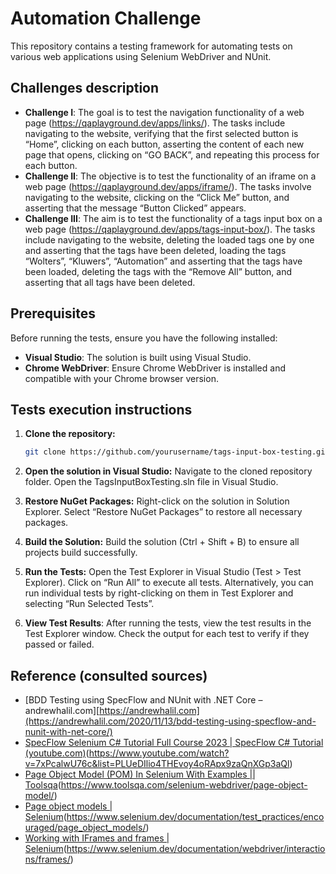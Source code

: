 # Automation Challenge

This repository contains a testing framework for automating tests on various web applications using Selenium WebDriver and NUnit. 

## Challenges description

- **Challenge I**: The goal is to test the navigation functionality of a web page (https://qaplayground.dev/apps/links/). The tasks include navigating to the website, verifying that the first selected button is “Home”, clicking on each button, asserting the content of each new page that opens, clicking on “GO BACK”, and repeating this process for each button.
- **Challenge II**: The objective is to test the functionality of an iframe on a web page (https://qaplayground.dev/apps/iframe/). The tasks involve navigating to the website, clicking on the “Click Me” button, and asserting that the message “Button Clicked” appears.
- **Challenge III**: The aim is to test the functionality of a tags input box on a web page (https://qaplayground.dev/apps/tags-input-box/). The tasks include navigating to the website, deleting the loaded tags one by one and asserting that the tags have been deleted, loading the tags “Wolters”, “Kluwers”, “Automation” and asserting that the tags have been loaded, deleting the tags with the “Remove All” button, and asserting that all tags have been deleted.

## Prerequisites

Before running the tests, ensure you have the following installed:

- **Visual Studio**: The solution is built using Visual Studio.
- **Chrome WebDriver**: Ensure Chrome WebDriver is installed and compatible with your Chrome browser version.

## Tests execution instructions

1. **Clone the repository:**

   ```bash
   git clone https://github.com/yourusername/tags-input-box-testing.git
   ```

2. **Open the solution in Visual Studio:** Navigate to the cloned repository folder. Open the TagsInputBoxTesting.sln file in Visual Studio.

3. **Restore NuGet Packages:** Right-click on the solution in Solution Explorer. Select “Restore NuGet Packages” to restore all necessary packages.
   
4. **Build the Solution:** Build the solution (Ctrl + Shift + B) to ensure all projects build successfully.
   
5. **Run the Tests:** Open the Test Explorer in Visual Studio (Test > Test Explorer). Click on “Run All” to execute all tests. Alternatively, you can run individual tests by right-clicking on them in Test Explorer and selecting “Run Selected Tests”.
   
6. **View Test Results**: After running the tests, view the test results in the Test Explorer window. Check the output for each test to verify if they passed or failed.

## Reference (consulted sources)

- [BDD Testing using SpecFlow and NUnit with .NET Core – andrewhalil.com][https://andrewhalil.com](https://andrewhalil.com/2020/11/13/bdd-testing-using-specflow-and-nunit-with-net-core/)
- [SpecFlow Selenium C# Tutorial Full Course 2023 | SpecFlow C# Tutorial (youtube.com)]([https://www.youtube.com])(https://www.youtube.com/watch?v=7xPcalwU76c&list=PLUeDIlio4THEvoy4oRApx9zaQnXGp3aQl)
- [Page Object Model (POM) In Selenium With Examples || Toolsqa]([https://www.toolsqa.com])(https://www.toolsqa.com/selenium-webdriver/page-object-model/)
- [Page object models | Selenium]([https://www.selenium.dev])(https://www.selenium.dev/documentation/test_practices/encouraged/page_object_models/)
- [Working with IFrames and frames | Selenium]([https://www.selenium.dev])(https://www.selenium.dev/documentation/webdriver/interactions/frames/)




